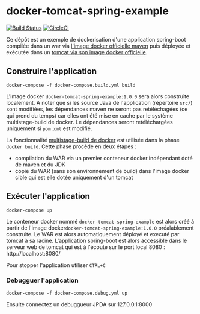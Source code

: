 # docker-tomcat-spring-example

[![Build Status](https://travis-ci.org/kerphi/docker-tomcat-spring-example.svg?branch=master)](https://travis-ci.org/kerphi/docker-tomcat-spring-example) [![CircleCI](https://circleci.com/gh/kerphi/docker-tomcat-spring-example.svg?style=svg)](https://circleci.com/gh/kerphi/docker-tomcat-spring-example)

Ce dépôt est un exemple de dockerisation d'une application spring-boot compilée dans un war via [l'image docker officielle maven](https://hub.docker.com/_/maven) puis déployée et exécutée dans un [tomcat via son image docker officielle](https://hub.docker.com/_/tomcat).


## Construire l'application

```shell
docker-compose -f docker-compose.build.yml build
```

L'image docker `docker-tomcat-spring-example:1.0.0` sera alors construite localement. A noter que si les source Java de l'application (répertoire `src/`) sont modifiées, les dépendances maven ne seront pas retéléchagées (ce qui prend du temps) car elles ont été mise en cache par le système multistage-build de docker. Le dépendances seront retéléchargées uniquement si `pom.xml` est modifié.

La fonctionnalité [multistage-build de docker](https://docs.docker.com/engine/userguide/eng-image/multistage-build/) est utilisée dans la phase `docker build`. Cette phase procède en deux étapes :
- compilation du WAR via un premier conteneur docker indépendant doté de maven et du JDK
- copie du WAR (sans son environnement de build) dans l'image docker cible qui est elle dotée uniquement d'un tomcat

## Exécuter l'application

```shell
docker-compose up
```

Le conteneur docker nommé `docker-tomcat-spring-example` est alors créé à partir de l'image docker`docker-tomcat-spring-example:1.0.0` préalablement construite. Le WAR est alors automatiquement déployé et executé par tomcat à sa racine. L'application spring-boot est alors accessible dans le serveur web de tomcat qui est à l'écoute sur le port local 8080 : http://localhost:8080/

Pour stopper l'application utiliser `CTRL+C`

### Debugguer l'application

```shell
docker-compose -f docker-compose.debug.yml up
```

Ensuite connectez un debuggueur JPDA sur 127.0.0.1:8000